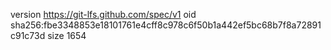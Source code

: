 version https://git-lfs.github.com/spec/v1
oid sha256:fbe3348853e18101761e4cff8c978c6f50b1a442ef5bc68b7f8a72891c91c73d
size 1654
